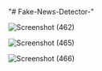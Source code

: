 "# Fake-News-Detector-" 


![Screenshot (462)](https://user-images.githubusercontent.com/44479743/128063457-a08cdc54-0233-4bb7-b27c-058a55ff37e7.png)

![Screenshot (465)](https://user-images.githubusercontent.com/44479743/128063544-a8693e72-b172-4207-b713-c2f51cb62332.png)

![Screenshot (466)](https://user-images.githubusercontent.com/44479743/128063602-d8cf4fe3-5674-4004-b856-c2e8b9de5ae7.png)

